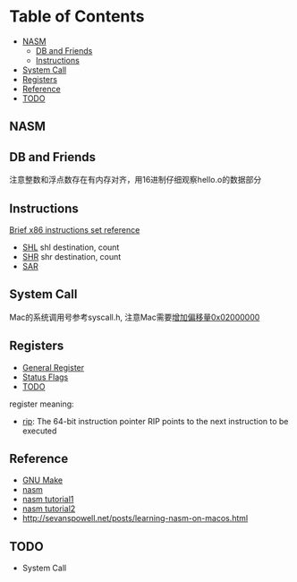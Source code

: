 
Table of Contents
=================

* [NASM](#nasm)
  * [DB and Friends](#db-and-friends)
  * [Instructions](#instructions)
* [System Call](#system-call)
* [Registers](#registers)
* [Reference](#reference)
* [TODO](#todo)

NASM
----

DB and Friends
--------------

注意整数和浮点数存在有内存对齐，用16进制仔细观察hello.o的数据部分

Instructions
------------

[Brief x86 instructions set reference](http://www.c-jump.com/CIS77/reference/ISA/index.html)

* [SHL](http://www.c-jump.com/CIS77/ASM/Flags/F77_0140_shl_sal_instructions.htm) shl destination, count
* [SHR](http://www.c-jump.com/CIS77/ASM/Flags/F77_0150_shr_instruction.htm) shr destination, count
* [SAR](http://www.c-jump.com/CIS77/ASM/Flags/F77_0160_sar_instruction.htm)

System Call
-----------

Mac的系统调用号参考syscall.h, 注意Mac需要[增加偏移量0x02000000](https://opensource.apple.com/source/xnu/xnu-1699.26.8/osfmk/mach/i386/syscall_sw.h)

Registers
---------

* [General Register](https://wiki.cdot.senecacollege.ca/wiki/X86_64_Register_and_Instruction_Quick_Start)
* [Status Flags](https://en.wikipedia.org/wiki/Status_register)
* [TODO](https://wiki.cdot.senecacollege.ca/wiki/Category:Assembly_Language)

register meaning:

* [rip](https://software.intel.com/en-us/articles/introduction-to-x64-assembly): The 64-bit instruction pointer RIP points to the next instruction to be executed

Reference
---------

* [GNU Make](https://www.gnu.org/software/make/manual/html_node/index.html)
* [nasm](https://www.nasm.us)
* [nasm tutorial1](https://cs.lmu.edu/~ray/notes/nasmtutorial/)
* [nasm tutorial2](https://asmtutor.com)
* http://sevanspowell.net/posts/learning-nasm-on-macos.html

TODO
----

* System Call
